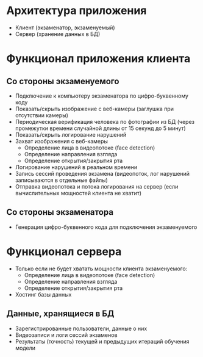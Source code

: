 # Архитектура приложения
- Клиент (экзаменатор, экзаменуемый)
- Сервер (хранение данных в БД)
<!-- Вставить картинку со схемой архитектуры клиент-сервер-клиент -->
# Функционал приложения клиента
## Со стороны экзаменуемого
- Подключение к компьютеру экзаменатора по цифро-буквенному коду
- Показать/скрыть изображение с веб-камеры (заглушка при отсутствии камеры)
- Периодическая верификация человека по фотографии из БД (через промежутки времени случайной длины от 15 секунд до 5 минут)
- Показать/скрыть логирование нарушений
- Захват изображения с веб-камеры
  - Определение лица в видеопотоке (face detection)
  - Определение направления взгляда
  - Определение открытия/закрытия рта
- Логирование нарушений в реальном времени
- Запись сессий проведения экзамена (видеопоток, лог нарушений записываются в отдельные файлы)
- Отправка видеопотока и потока логирования на сервер (если вычислительных мощностей клиента не хватит)
## Со стороны экзаменатора
- Генерация цифро-буквенного кода для подключения экзаменуемого
# Функционал сервера
- Только если не будет хватать мощности клиента экзаменуемого:
  - Определение лица в видеопотоке (face detection)
  - Определение направления взгляда
  - Определение открытия/закрытия рта
- Хостинг базы данных
## Данные, хранящиеся в БД
- Зарегистрированные пользователи, данные о них
- Видеозаписи и логи сессий экзаменов
- Результаты (точность) текущей и предыдущих итераций обучения модели